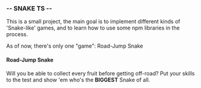 ### -- SNAKE TS --

This is a small project, the main goal is to implement different kinds of 'Snake-like' games, and to learn how to use
some npm libraries in the process.

As of now, there's only one "game": Road-Jump Snake

#### Road-Jump Snake

Will you be able to collect every fruit before getting off-road?
Put your skills to the test and show 'em who's the __BIGGEST__ Snake of all.